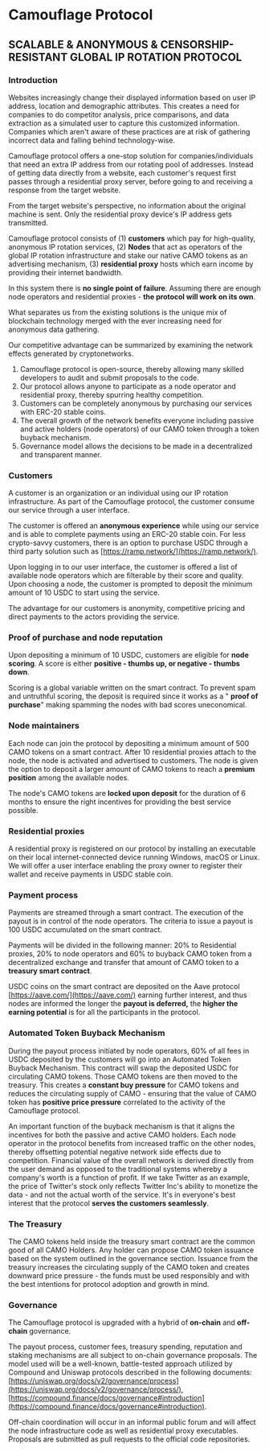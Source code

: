 # Camouflage Protocol

## SCALABLE &amp; ANONYMOUS &amp; CENSORSHIP-RESISTANT GLOBAL IP ROTATION PROTOCOL

### Introduction

Websites increasingly change their displayed information based on user IP address, location and demographic attributes. This creates a need for companies to do competitor analysis, price comparisons, and data extraction as a simulated user to capture this customized information. Companies which aren&#39;t aware of these practices are at risk of gathering incorrect data and falling behind technology-wise.

Camouflage protocol offers a one-stop solution for companies/individuals that need an extra IP address from our rotating pool of addresses. Instead of getting data directly from a website, each customer&#39;s request first passes through a residential proxy server, before going to and receiving a response from the target website.

From the target website&#39;s perspective, no information about the original machine is sent. Only the residential proxy device&#39;s IP address gets transmitted.

Camouflage protocol consists of (1) **customers** which pay for high-quality, anonymous IP rotation services, (2) **Nodes** that act as operators of the global IP rotation infrastructure and stake our native CAMO tokens as an advertising mechanism, (3) **residential proxy** hosts which earn income by providing their internet bandwidth.

In this system there is **no single point of failure**. Assuming there are enough node operators and residential proxies - **the protocol will work on its own**.

What separates us from the existing solutions is the unique mix of blockchain technology merged with the ever increasing need for anonymous data gathering.

Our competitive advantage can be summarized by examining the network effects generated by cryptonetworks.

1. Camouflage protocol is open-source, thereby allowing many skilled developers to audit and submit proposals to the code.
2. Our protocol allows anyone to participate as a node operator and residential proxy, thereby spurring healthy competition.
3. Customers can be completely anonymous by purchasing our services with ERC-20 stable coins.
4. The overall growth of the network benefits everyone including passive and active holders (node operators) of our CAMO token through a token buyback mechanism.
5. Governance model allows the decisions to be made in a decentralized and transparent manner.

### Customers

A customer is an organization or an individual using our IP rotation infrastructure. As part of the Camouflage protocol, the customer consume our service through a user interface.

The customer is offered an **anonymous experience** while using our service and is able to complete payments using an ERC-20 stable coin. For less crypto-savvy customers, there is an option to purchase USDC through a third party solution such as [https://ramp.network/](https://ramp.network/).

Upon logging in to our user interface, the customer is offered a list of available node operators which are filterable by their score and quality. Upon choosing a node, the customer is prompted to deposit the minimum amount of 10 USDC to start using the service.

The advantage for our customers is anonymity, competitive pricing and direct payments to the actors providing the service.

### Proof of purchase and node reputation

Upon depositing a minimum of 10 USDC, customers are eligible for **node scoring**. A score is either **positive - thumbs up, or negative - thumbs down**.

Scoring is a global variable written on the smart contract. To prevent spam and untruthful scoring, the deposit is required since it works as a &quot; **proof of purchase**&quot; making spamming the nodes with bad scores uneconomical.

### Node maintainers

Each node can join the protocol by depositing a minimum amount of 500 CAMO tokens on a smart contract. After 10 residential proxies attach to the node, the node is activated and advertised to customers. The node is given the option to deposit a larger amount of CAMO tokens to reach a **premium position** among the available nodes.

The node's CAMO tokens are **locked upon deposit** for the duration of 6 months to ensure the right incentives for providing the best service possible.

### Residential proxies

A residential proxy is registered on our protocol by installing an executable on their local internet-connected device running Windows, macOS or Linux. We will offer a user interface enabling the proxy owner to register their wallet and receive payments in USDC stable coin.

### Payment process

Payments are streamed through a smart contract. The execution of the payout is in control of the node operators. The criteria to issue a payout is 100 USDC accumulated on the smart contract.

Payments will be divided in the following manner: 20% to Residential proxies, 20% to node operators and 60% to buyback CAMO token from a decentralized exchange and transfer that amount of CAMO token to a **treasury smart contract**.

USDC coins on the smart contract are deposited on the Aave protocol [https://aave.com/](https://aave.com/) earning further interest, and thus nodes are informed the longer the **payout is deferred,** the **higher the earning potential** is for all the participants in the protocol.

### Automated Token Buyback Mechanism

During the payout process initiated by node operators, 60% of all fees in USDC deposited by the customers will go into an Automated Token Buyback Mechanism. This contract will swap the deposited USDC for circulating CAMO tokens. Those CAMO tokens are then moved to the treasury. This creates a **constant buy pressure** for CAMO tokens and reduces the circulating supply of CAMO - ensuring that the value of CAMO token has **positive price pressure** correlated to the activity of the Camouflage protocol.

An important function of the buyback mechanism is that it aligns the incentives for both the passive and active CAMO holders. Each node operator in the protocol benefits from increased traffic on the other nodes, thereby offsetting potential negative network side effects due to competition. Financial value of the overall network is derived directly from the user demand as opposed to the traditional systems whereby a company&#39;s worth is a function of profit. If we take Twitter as an example, the price of Twitter&#39;s stock only reflects Twitter Inc&#39;s ability to monetize the data - and not the actual worth of the service. It&#39;s in everyone&#39;s best interest that the protocol **serves the customers seamlessly**.

### The Treasury

The CAMO tokens held inside the treasury smart contract are the common good of all CAMO Holders. Any holder can propose CAMO token issuance based on the system outlined in the governance section. Issuance from the treasury increases the circulating supply of the CAMO token and creates downward price pressure - the funds must be used responsibly and with the best intentions for protocol adoption and growth in mind.

### Governance

The Camouflage protocol is upgraded with a hybrid of **on-chain** and **off-chain** governance.

The payout process, customer fees, treasury spending, reputation and staking mechanisms are all subject to on-chain governance proposals. The model used will be a well-known, battle-tested approach utilized by Compound and Uniswap protocols described in the following documents: [https://uniswap.org/docs/v2/governance/process](https://uniswap.org/docs/v2/governance/process/), [https://compound.finance/docs/governance#introduction](https://compound.finance/docs/governance#introduction).

Off-chain coordination will occur in an informal public forum and will affect the node infrastructure code as well as residential proxy executables. Proposals are submitted as pull requests to the official code repositories.
